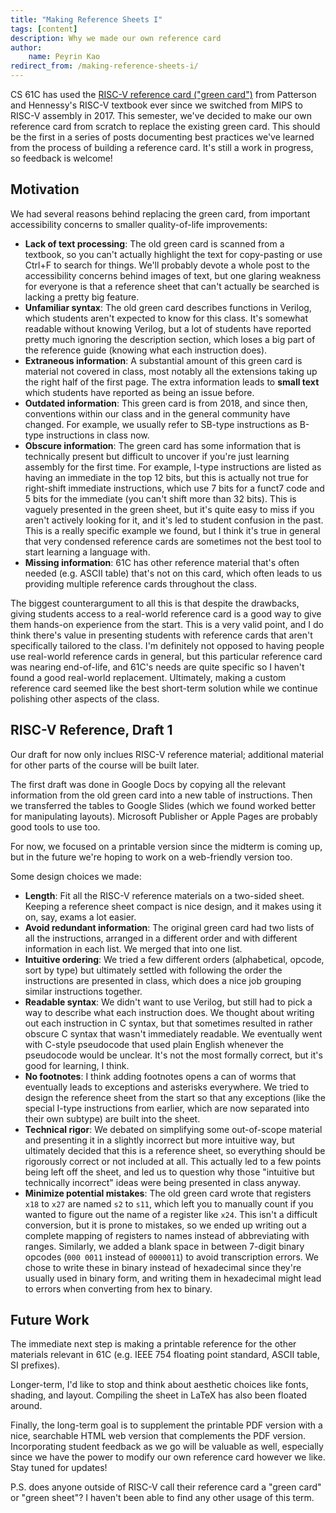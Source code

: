 ```yaml
---
title: "Making Reference Sheets I"
tags: [content]
description: Why we made our own reference card
author:
    name: Peyrin Kao
redirect_from: /making-reference-sheets-i/
---
```


CS 61C has used the [RISC-V reference card ("green card")](https://inst.eecs.berkeley.edu/%7Ecs61c/resources/riscvcard.pdf) from Patterson and Hennessy's RISC-V textbook ever since we switched from MIPS to RISC-V assembly in 2017. This semester, we've decided to make our own reference card from scratch to replace the existing green card. This should be the first in a series of posts documenting best practices we've learned from the process of building a reference card. It's still a work in progress, so feedback is welcome!

## Motivation

We had several reasons behind replacing the green card, from important accessibility concerns to smaller quality-of-life improvements:

- **Lack of text processing**: The old green card is scanned from a textbook, so you can't actually highlight the text for copy-pasting or use Ctrl+F to search for things. We'll probably devote a whole post to the accessibility concerns behind images of text, but one glaring weakness for everyone is that a reference sheet that can't actually be searched is lacking a pretty big feature.
- **Unfamiliar syntax**: The old green card describes functions in Verilog, which students aren't expected to know for this class. It's somewhat readable without knowing Verilog, but a lot of students have reported pretty much ignoring the description section, which loses a big part of the reference guide (knowing what each instruction does).
- **Extraneous information**: A substantial amount of this green card is material not covered in class, most notably all the extensions taking up the right half of the first page. The extra information leads to **small text** which students have reported as being an issue before.
- **Outdated information**: This green card is from 2018, and since then, conventions within our class and in the general community have changed. For example, we usually refer to SB-type instructions as B-type instructions in class now.
- **Obscure information**: The green card has some information that is technically present but difficult to uncover if you're just learning assembly for the first time. For example, I-type instructions are listed as having an immediate in the top 12 bits, but this is actually not true for right-shift immediate instructions, which use 7 bits for a funct7 code and 5 bits for the immediate (you can't shift more than 32 bits). This is vaguely presented in the green sheet, but it's quite easy to miss if you aren't actively looking for it, and it's led to student confusion in the past. This is a really specific example we found, but I think it's true in general that very condensed reference cards are sometimes not the best tool to start learning a language with.
- **Missing information**: 61C has other reference material that's often needed (e.g. ASCII table) that's not on this card, which often leads to us providing multiple reference cards throughout the class.

The biggest counterargument to all this is that despite the drawbacks, giving students access to a real-world reference card is a good way to give them hands-on experience from the start. This is a very valid point, and I do think there's value in presenting students with reference cards that aren't specifically tailored to the class. I'm definitely not opposed to having people use real-world reference cards in general, but this particular reference card was nearing end-of-life, and 61C's needs are quite specific so I haven't found a good real-world replacement. Ultimately, making a custom reference card seemed like the best short-term solution while we continue polishing other aspects of the class.


## RISC-V Reference, Draft 1

Our draft for now only inclues RISC-V reference material; additional material for other parts of the course will be built later.

The first draft was done in Google Docs by copying all the relevant information from the old green card into a new table of instructions. Then we transferred the tables to Google Slides (which we found worked better for manipulating layouts). Microsoft Publisher or Apple Pages are probably good tools to use too.

For now, we focused on a printable version since the midterm is coming up, but in the future we're hoping to work on a web-friendly version too.

Some design choices we made:

- **Length**: Fit all the RISC-V reference materials on a two-sided sheet. Keeping a reference sheet compact is nice design, and it makes using it on, say, exams a lot easier.
- **Avoid redundant information**: The original green card had two lists of all the instructions, arranged in a different order and with different information in each list. We merged that into one list.
- **Intuitive ordering**: We tried a few different orders (alphabetical, opcode, sort by type) but ultimately settled with following the order the instructions are presented in class, which does a nice job grouping similar instructions together.
- **Readable syntax**: We didn't want to use Verilog, but still had to pick a way to describe what each instruction does. We thought about writing out each instruction in C syntax, but that sometimes resulted in rather obscure C syntax that wasn't immediately readable. We eventually went with C-style pseudocode that used plain English whenever the pseudocode would be unclear. It's not the most formally correct, but it's good for learning, I think.
- **No footnotes**: I think adding footnotes opens a can of worms that eventually leads to exceptions and asterisks everywhere. We tried to design the reference sheet from the start so that any exceptions (like the special I-type instructions from earlier, which are now separated into their own subtype) are built into the sheet.
- **Technical rigor**: We debated on simplifying some out-of-scope material and presenting it in a slightly incorrect but more intuitive way, but ultimately decided that this is a reference sheet, so everything should be rigorously correct or not included at all. This actually led to a few points being left off the sheet, and led us to question why those "intuitive but technically incorrect" ideas were being presented in class anyway.
- **Minimize potential mistakes**: The old green card wrote that registers `x18` to `x27` are named `s2` to `s11`, which left you to manually count if you wanted to figure out the name of a register like `x24`. This isn't a difficult conversion, but it is prone to mistakes, so we ended up writing out a complete mapping of registers to names instead of abbreviating with ranges. Similarly, we added a blank space in between 7-digit binary opcodes (`000 0011` instead of `0000011`) to avoid transcription errors. We chose to write these in binary instead of hexadecimal since they're usually used in binary form, and writing them in hexadecimal might lead to errors when converting from hex to binary.

## Future Work

The immediate next step is making a printable reference for the other materials relevant in 61C (e.g. IEEE 754 floating point standard, ASCII table, SI prefixes).

Longer-term, I'd like to stop and think about aesthetic choices like fonts, shading, and layout. Compiling the sheet in LaTeX has also been floated around.

Finally, the long-term goal is to supplement the printable PDF version with a nice, searchable HTML web version that complements the PDF version. Incorporating student feedback as we go will be valuable as well, especially since we have the power to modify our own reference card however we like. Stay tuned for updates!

P.S. does anyone outside of RISC-V call their reference card a "green card" or "green sheet"? I haven't been able to find any other usage of this term.